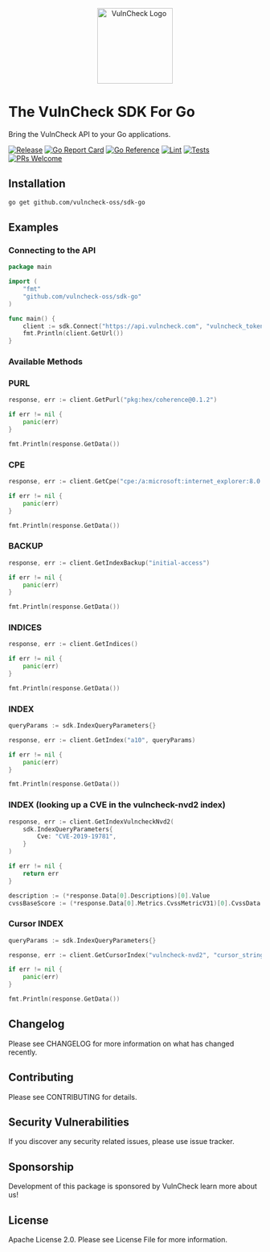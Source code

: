 <p align="center">
    <img src="/logo-sdk.png" align="center" alt="VulnCheck Logo" width="150" />
</p>

# The VulnCheck SDK For Go
Bring the VulnCheck API to your Go applications.

[![Release](https://img.shields.io/github/v/release/vulncheck-oss/sdk-go)](https://github.com/vulncheck-oss/sdk-go/releases)
[![Go Report Card](https://goreportcard.com/badge/github.com/vulncheck-oss/sdk-go)](https://goreportcard.com/report/github.com/vulncheck-oss/sdk-go)
[![Go Reference](https://pkg.go.dev/badge/github.com/vulncheck-oss/sdk-go.svg)](https://pkg.go.dev/github.com/vulncheck-oss/sdk-go)
[![Lint](https://github.com/vulncheck-oss/sdk-go/actions/workflows/lint.yml/badge.svg)](https://github.com/vulncheck-oss/sdk-go/actions/workflows/lint.yml)
[![Tests](https://github.com/vulncheck-oss/sdk-go/actions/workflows/test.yml/badge.svg)](https://github.com/vulncheck-oss/sdk-go/actions/workflows/test.yml)
[![PRs Welcome](https://img.shields.io/badge/PRs-welcome-brightgreen.svg)](https://github.com/vulncheck-oss/sdk-go/pulls)

## Installation

```bash
go get github.com/vulncheck-oss/sdk-go
```


## Examples

### Connecting to the API

```go
package main

import (
	"fmt"
	"github.com/vulncheck-oss/sdk-go"
)

func main() {
    client := sdk.Connect("https://api.vulncheck.com", "vulncheck_token")
    fmt.Println(client.GetUrl())
}
```

### Available Methods

### PURL
```go
response, err := client.GetPurl("pkg:hex/coherence@0.1.2")

if err != nil {
    panic(err)
}

fmt.Println(response.GetData())
```

### CPE
```go
response, err := client.GetCpe("cpe:/a:microsoft:internet_explorer:8.0.6001:beta")

if err != nil {
    panic(err)
}

fmt.Println(response.GetData())
```

### BACKUP
```go
response, err := client.GetIndexBackup("initial-access")

if err != nil {
    panic(err)
}

fmt.Println(response.GetData())
```

### INDICES
```go
response, err := client.GetIndices()

if err != nil {
    panic(err)
}

fmt.Println(response.GetData())
```

### INDEX
```go
queryParams := sdk.IndexQueryParameters{}

response, err := client.GetIndex("a10", queryParams)

if err != nil {
    panic(err)
}

fmt.Println(response.GetData())
```

### INDEX (looking up a CVE in the vulncheck-nvd2 index)
```go
response, err := client.GetIndexVulncheckNvd2(
    sdk.IndexQueryParameters{
        Cve: "CVE-2019-19781",
    }
)

if err != nil {
    return err
}

description := (*response.Data[0].Descriptions)[0].Value
cvssBaseScore := (*response.Data[0].Metrics.CvssMetricV31)[0].CvssData.BaseScore
```

### Cursor INDEX
```go
queryParams := sdk.IndexQueryParameters{}

response, err := client.GetCursorIndex("vulncheck-nvd2", "cursor_string", queryParams)

if err != nil {
    panic(err)
}

fmt.Println(response.GetData())
```

## Changelog

Please see CHANGELOG for more information on what has changed recently.

## Contributing

Please see CONTRIBUTING for details.

## Security Vulnerabilities

If you discover any security related issues, please use issue tracker.

## Sponsorship

Development of this package is sponsored by VulnCheck learn more about us!

## License

Apache License 2.0. Please see License File for more information.
